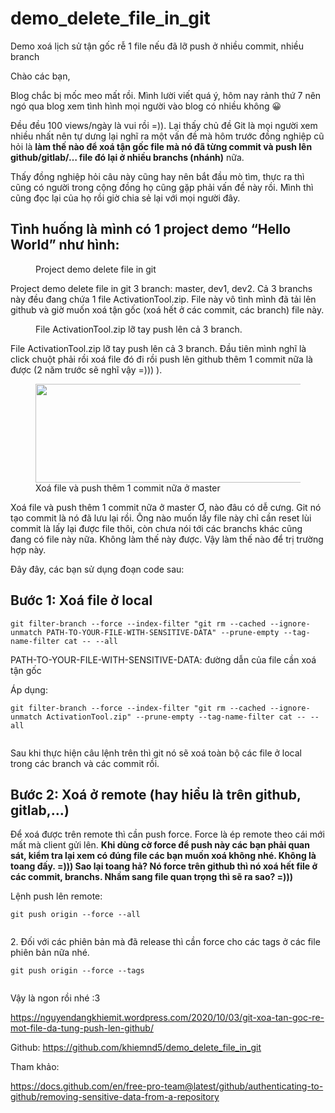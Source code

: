 # demo_delete_file_in_git
Demo xoá lịch sử tận gốc rễ 1 file nếu đã lỡ push ở nhiều commit, nhiều branch


Chào các bạn,

Blog chắc bị mốc meo mất rồi. Mình lười viết quá ý, hôm nay rảnh thứ 7 nên ngó qua blog xem tình hình mọi người vào blog có nhiều không 😀

Đều đều 100 views/ngày là vui rồi =)). Lại thấy chủ đề Git là mọi người xem nhiều nhất nên tự dưng lại nghĩ ra một vấn đề mà hôm trước đồng nghiệp cũ hỏi là **làm thế nào để xoá tận gốc file mà nó đã từng commit và push lên github/gitlab/… file đó lại ở nhiều branchs (nhánh)** nữa.

Thấy đồng nghiệp hỏi câu này cũng hay nên bắt đầu mò tìm, thực ra thì cũng có người trong cộng đồng họ cũng gặp phải vấn đề này rồi. Mình thì cũng đọc lại của họ rồi giờ chia sẻ lại với mọi người đây.

## Tình huống là mình có 1 project demo “Hello World” như hình:

<!-- wp:image {"id":1536,"sizeSlug":"large"} -->
<figure class="wp-block-image size-large"><img src="https://nguyendangkhiemit.files.wordpress.com/2020/10/image-3.png?w=984" alt="" class="wp-image-1536"/><figcaption>Project demo delete file in git</figcaption></figure>
<!-- /wp:image -->

Project demo delete file in git
3 branch: master, dev1, dev2. Cả 3 branchs này đều đang chứa 1 file ActivationTool.zip. File này vô tình mình đã tải lên github và giờ muốn xoá tận gốc (xoá hết ở các commit, các branch) file này.

<!-- wp:image {"id":1529,"sizeSlug":"large"} -->
<figure class="wp-block-image size-large"><img src="https://nguyendangkhiemit.files.wordpress.com/2020/10/image.png?w=1024" alt="" class="wp-image-1529"/><figcaption>File ActivationTool.zip lỡ tay push lên cả 3 branch.</figcaption></figure>
<!-- /wp:image -->

File ActivationTool.zip lỡ tay push lên cả 3 branch.
Đầu tiên mình nghĩ là click chuột phải rồi xoá file đó đi rồi push lên github thêm 1 commit nữa là được (2 năm trước sẽ nghĩ vậy =))) ).
<!-- wp:image {"id":1531,"width":580,"height":158,"sizeSlug":"large"} -->
<figure class="wp-block-image size-large is-resized"><img src="https://nguyendangkhiemit.files.wordpress.com/2020/10/image-1.png?w=1024" alt="" class="wp-image-1531" width="580" height="158"/><figcaption>Xoá file và push thêm 1 commit nữa ở master</figcaption></figure>
<!-- /wp:image -->

Xoá file và push thêm 1 commit nữa ở master
Ơ, nào đâu có dễ cưng. Git nó tạo commit là nó đã lưu lại rồi. Ông nào muốn lấy file này chỉ cần reset lùi commit là lấy lại được file thôi, còn chưa nói tới các branchs khác cũng đang có file này nữa. Không làm thế này được. Vậy làm thế nào để trị trường hợp này.

Đây đây, các bạn sử dụng đoạn code sau:

## Bước 1: Xoá file ở local

``` git filter-branch --force --index-filter "git rm --cached --ignore-unmatch PATH-TO-YOUR-FILE-WITH-SENSITIVE-DATA" --prune-empty --tag-name-filter cat -- --all ```

PATH-TO-YOUR-FILE-WITH-SENSITIVE-DATA: đường dẫn của file cần xoá tận gốc

Áp dụng:

``` git filter-branch --force --index-filter "git rm --cached --ignore-unmatch ActivationTool.zip" --prune-empty --tag-name-filter cat -- --all ```

<!-- wp:image {"id":1538,"sizeSlug":"large"} -->
<figure class="wp-block-image size-large"><img src="https://nguyendangkhiemit.files.wordpress.com/2020/10/image-5.png?w=1024" alt="" class="wp-image-1538"/></figure>
<!-- /wp:image -->
Sau khi thực hiện câu lệnh trên thì git nó sẽ xoá toàn bộ các file ở local trong các branch và các commit rồi.

## Bước 2: Xoá ở remote (hay hiểu là trên github, gitlab,…)

Để xoá được trên remote thì cần push force. Force là ép remote theo cái mới mất mà client gửi lên. **Khi dùng cờ force để push này các bạn phải quan sát, kiểm tra lại xem có đúng file các bạn muốn xoá không nhé. Không là toang đấy. =))) Sao lại toang hả? Nó force trên github thì nó xoá hết file ở các commit, branchs. Nhầm sang file quan trọng thì sẽ ra sao? =)))**

Lệnh push lên remote:

```git push origin --force --all```

<!-- wp:image {"id":1540,"sizeSlug":"large"} -->
<figure class="wp-block-image size-large"><img src="https://nguyendangkhiemit.files.wordpress.com/2020/10/image-6.png?w=826" alt="" class="wp-image-1540"/></figure>
<!-- /wp:image -->
2. Đối với các phiên bản mà đã release thì cần force cho các tags ở các file phiên bản nữa nhé.


```git push origin --force --tags```

<!-- wp:image {"id":1541,"sizeSlug":"large"} -->
<figure class="wp-block-image size-large"><img src="https://nguyendangkhiemit.files.wordpress.com/2020/10/image-7.png?w=754" alt="" class="wp-image-1541"/></figure>
<!-- /wp:image -->
Vậy là ngon rồi nhé :3

https://nguyendangkhiemit.wordpress.com/2020/10/03/git-xoa-tan-goc-re-mot-file-da-tung-push-len-github/

Github: https://github.com/khiemnd5/demo_delete_file_in_git

Tham khảo:

https://docs.github.com/en/free-pro-team@latest/github/authenticating-to-github/removing-sensitive-data-from-a-repository

